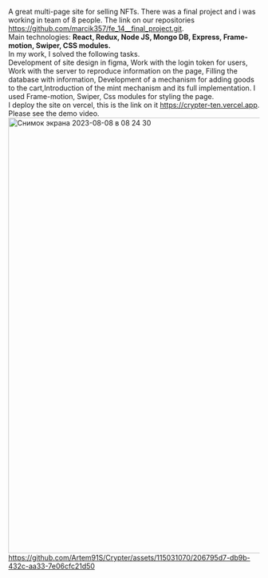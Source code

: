 A great multi-page site for selling NFTs. 
There was a final project and i was working in team of 8 people. The link on our repositories https://github.com/marcik357/fe_14__final_project.git.
<br/>
Main technologies: <b><span color='#FFF' padding='5px' background='#000' opacity='0.5' >React</span>, Redux, Node JS, Mongo DB, Express, Frame-motion, Swiper, CSS modules.</b> 
<br/>
In my work, I solved the following tasks.
<br/>
Development of site design in figma,
Work with the login token for users, Work with the server to reproduce information on the page, Filling the database with information, 
Development of a mechanism for adding goods to the cart,Introduction of the mint mechanism and its full implementation. 
I used Frame-motion, Swiper, Css modules for styling the page.
<br/>
I deploy the site on vercel, this is the link on it https://crypter-ten.vercel.app.
<br/>Please see the demo video.
<a href='https://github.com/Artem91S/Crypter/assets/115031070/206795d7-db9b-432c-aa33-7e06cfc21d50'>
<img width="872" alt="Снимок экрана 2023-08-08 в 08 24 30" src="https://github.com/Artem91S/Crypter/assets/115031070/a56e4b8d-95f2-431c-a966-ff31e8730bea">
</a>
https://github.com/Artem91S/Crypter/assets/115031070/206795d7-db9b-432c-aa33-7e06cfc21d50

